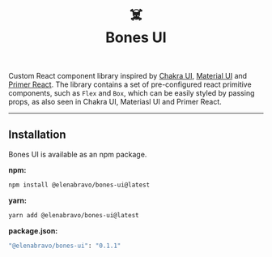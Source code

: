 <h1 align="center">☠️</br>Bones UI</h1>
<br>

Custom React component library inspired by [Chakra UI](https://github.com/chakra-ui/chakra-ui), [Material UI](https://github.com/mui/material-ui) and [Primer React](https://github.com/primer/react).
The library contains a set of pre-configured react primitive components, such as `Flex` and `Box`, which can be easily styled by passing props, as also seen in Chakra UI, Materiasl UI and Primer React.

---

## Installation

Bones UI is available as an npm package.

**npm:**

```sh
npm install @elenabravo/bones-ui@latest
```

**yarn:**

```sh
yarn add @elenabravo/bones-ui@latest
```

**package.json:**

```sh
"@elenabravo/bones-ui": "0.1.1"
```
